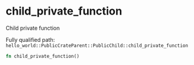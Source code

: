 # child_private_function

Child private function


Fully qualified path: `hello_world::PublicCrateParent::PublicChild::child_private_function`

```rust
fn child_private_function()
```

